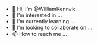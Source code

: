 - 👋 Hi, I’m @WilliamKennvic
- 👀 I’m interested in ...
- 🌱 I’m currently learning ...
- 💞️ I’m looking to collaborate on ...
- 📫 How to reach me ...

<!---
WilliamKennvic/WilliamKennvic is a ✨ special ✨ repository because its `README.md` (this file) appears on your GitHub profile.
You can click the Preview link to take a look at your changes.
--->
